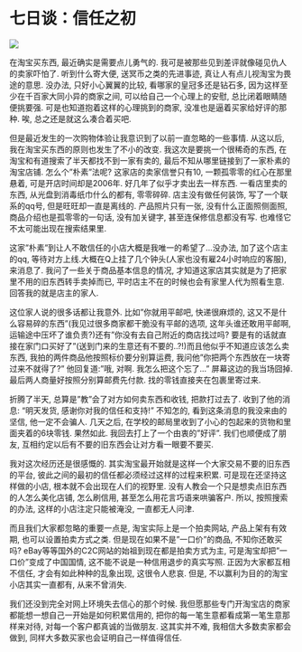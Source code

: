 # 七日谈：信任之初

![](https://ws1.sinaimg.cn/large/4b91f9d5gy1fvlzamqkntj20zk0o01kx.jpg)

在淘宝买东西, 最近确实是需要点儿勇气的. 我可是被那些见到差评就像碰见仇人的卖家吓怕了. 听到什么寄大便, 送冥币之类的先进事迹, 真让人有点儿视淘宝为畏途的意思. 没办法, 只好小心翼翼的比较, 看哪家的皇冠多还是钻石多, 因为这样至少在千百家大同小异的商家之间, 可以给自己一个心理上的安慰, 总比闭着眼睛随便挑要强. 可是也知道抱着这样的心理挑到的商家, 没准也是逼着买家给好评的那种. 唉, 总之还是就这么凑合着买吧.

但是最近发生的一次购物体验让我意识到了以前一直忽略的一些事情. 从这以后, 我在淘宝买东西的原则也发生了不小的改变.
我这次是要挑一个很稀奇的东西, 在淘宝和有道搜索了半天都找不到一家有卖的, 最后不知从哪里链接到了一家朴素的淘宝店铺. 怎么个”朴素”法呢? 这家店的卖家信誉只有10, 一颗孤零零的红心在那里悬着, 可是开店时间却是2006年. 好几年了似乎才卖出去一样东西. 一看店里卖的东西, 从光盘到消毒纸巾什么的都有, 零零碎碎. 店主没有做任何装饰, 写了一个联系的qq号, 但是旺旺却一直是离线的. 产品照片只有一张, 没有什么正面照侧面照, 商品介绍也是孤零零的一句话, 没有加关键字, 甚至连保修信息都没有写. 也难怪它不太可能出现在搜索结果里.

这家”朴素”到让人不敢信任的小店大概是我唯一的希望了…没办法, 加了这个店主的qq, 等待对方上线.大概在Q上挂了几个钟头(人家也没有雇24小时响应的客服), 来消息了. 我问了一些关于商品基本信息的情况, 才知道这家店其实就是为了把家里不用的旧东西转手卖掉而已, 平时店主不在的时候也会有家里人代为照看生意. 回答我的就是店主的家人.

这位家人说的很多话都让我意外. 比如”你就用平邮吧, 快递很麻烦的, 这又不是什么容易碎的东西”(我见过很多商家都干脆没有平邮的选项, 这年头谁还敢用平邮啊, 运输途中压坏了谁负责?)还有”你没有去自己附近的商店找过吗? 要是有的话就直接在家门口买好了”(送到门来的生意还有不要的..?!)而且他似乎不知道应该怎么卖东西, 我拍的两件商品他按照标价要分别算运费, 我问他”你把两个东西放在一块寄过来不就得了?” 他回复道:”哦, 对啊. 我怎么把这个忘了…” 屏幕这边的我当场囧掉. 最后两人商量好按照分别算邮费先付款. 找的零钱直接夹在包裹里寄过来.

折腾了半天, 总算是”教”会了对方如何卖东西和收钱, 把款打过去了. 收到了他的消息: “明天发货, 感谢你对我的信任和支持!” 不知怎的, 看到这条消息的我没来由的坚信, 他一定不会骗人. 几天之后, 在学校的邮局里收到了小心的包起来的货物和里面夹着的6块零钱. 果然如此. 我回去打上了一个由衷的”好评”. 我们也顺便成了朋友, 互相约定以后有不要的旧东西会让对方看一眼要不要买.

我对这次经历还是很感慨的. 其实淘宝最开始就是这样一个大家交易不要的旧东西的平台, 彼此之间的最初的信任都必须经过这样的过程来积累. 可是现在还坚持这样做的小店, 根本就不会出现在人们的视野里. 没有人教会一个只是想卖点旧东西的人怎么美化店铺, 怎么刷信用, 甚至怎么用花言巧语来哄骗客户. 所以, 按照搜索的办法, 这样的小店注定只能被淹没, 一直都无人问津.

而且我们大家都忽略的重要一点是, 淘宝实际上是一个拍卖网站, 产品上架有有效期, 也可以设置拍卖方式之类. 但是现在如果不是”一口价”的商品, 不知你还敢买吗?  eBay等等国外的C2C网站的始祖到现在都是拍卖方式为主, 可是淘宝却把”一口价”变成了中国国情, 这不能不说是一种信用退步的真实写照. 正因为大家都互相不信任, 才会有如此种种的乱象出现, 这很令人悲哀. 但是, 不以赢利为目的的淘宝小店其实一直都有, 从来不曾消失.

我们还没到完全对网上环境失去信心的那个时候. 我但愿那些专门开淘宝店的商家都能想一想自己一开始是如何积累信用的, 把你的每一笔生意都看成第一笔生意那样来对待, 对每一个客户都真诚的当做朋友. 这其实并不难, 我相信大多数卖家都会做到, 同样大多数买家也会证明自己一样值得信任.